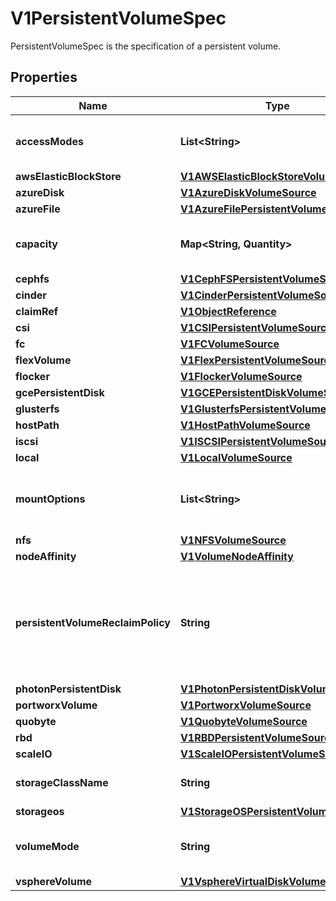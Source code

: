 

# V1PersistentVolumeSpec

PersistentVolumeSpec is the specification of a persistent volume.

## Properties

| Name | Type | Description | Notes |
|------------ | ------------- | ------------- | -------------|
|**accessModes** | **List&lt;String&gt;** | AccessModes contains all ways the volume can be mounted. More info: https://kubernetes.io/docs/concepts/storage/persistent-volumes#access-modes |  [optional] |
|**awsElasticBlockStore** | [**V1AWSElasticBlockStoreVolumeSource**](V1AWSElasticBlockStoreVolumeSource.md) |  |  [optional] |
|**azureDisk** | [**V1AzureDiskVolumeSource**](V1AzureDiskVolumeSource.md) |  |  [optional] |
|**azureFile** | [**V1AzureFilePersistentVolumeSource**](V1AzureFilePersistentVolumeSource.md) |  |  [optional] |
|**capacity** | **Map&lt;String, Quantity&gt;** | A description of the persistent volume&#39;s resources and capacity. More info: https://kubernetes.io/docs/concepts/storage/persistent-volumes#capacity |  [optional] |
|**cephfs** | [**V1CephFSPersistentVolumeSource**](V1CephFSPersistentVolumeSource.md) |  |  [optional] |
|**cinder** | [**V1CinderPersistentVolumeSource**](V1CinderPersistentVolumeSource.md) |  |  [optional] |
|**claimRef** | [**V1ObjectReference**](V1ObjectReference.md) |  |  [optional] |
|**csi** | [**V1CSIPersistentVolumeSource**](V1CSIPersistentVolumeSource.md) |  |  [optional] |
|**fc** | [**V1FCVolumeSource**](V1FCVolumeSource.md) |  |  [optional] |
|**flexVolume** | [**V1FlexPersistentVolumeSource**](V1FlexPersistentVolumeSource.md) |  |  [optional] |
|**flocker** | [**V1FlockerVolumeSource**](V1FlockerVolumeSource.md) |  |  [optional] |
|**gcePersistentDisk** | [**V1GCEPersistentDiskVolumeSource**](V1GCEPersistentDiskVolumeSource.md) |  |  [optional] |
|**glusterfs** | [**V1GlusterfsPersistentVolumeSource**](V1GlusterfsPersistentVolumeSource.md) |  |  [optional] |
|**hostPath** | [**V1HostPathVolumeSource**](V1HostPathVolumeSource.md) |  |  [optional] |
|**iscsi** | [**V1ISCSIPersistentVolumeSource**](V1ISCSIPersistentVolumeSource.md) |  |  [optional] |
|**local** | [**V1LocalVolumeSource**](V1LocalVolumeSource.md) |  |  [optional] |
|**mountOptions** | **List&lt;String&gt;** | A list of mount options, e.g. [\&quot;ro\&quot;, \&quot;soft\&quot;]. Not validated - mount will simply fail if one is invalid. More info: https://kubernetes.io/docs/concepts/storage/persistent-volumes/#mount-options |  [optional] |
|**nfs** | [**V1NFSVolumeSource**](V1NFSVolumeSource.md) |  |  [optional] |
|**nodeAffinity** | [**V1VolumeNodeAffinity**](V1VolumeNodeAffinity.md) |  |  [optional] |
|**persistentVolumeReclaimPolicy** | **String** | What happens to a persistent volume when released from its claim. Valid options are Retain (default for manually created PersistentVolumes), Delete (default for dynamically provisioned PersistentVolumes), and Recycle (deprecated). Recycle must be supported by the volume plugin underlying this PersistentVolume. More info: https://kubernetes.io/docs/concepts/storage/persistent-volumes#reclaiming   |  [optional] |
|**photonPersistentDisk** | [**V1PhotonPersistentDiskVolumeSource**](V1PhotonPersistentDiskVolumeSource.md) |  |  [optional] |
|**portworxVolume** | [**V1PortworxVolumeSource**](V1PortworxVolumeSource.md) |  |  [optional] |
|**quobyte** | [**V1QuobyteVolumeSource**](V1QuobyteVolumeSource.md) |  |  [optional] |
|**rbd** | [**V1RBDPersistentVolumeSource**](V1RBDPersistentVolumeSource.md) |  |  [optional] |
|**scaleIO** | [**V1ScaleIOPersistentVolumeSource**](V1ScaleIOPersistentVolumeSource.md) |  |  [optional] |
|**storageClassName** | **String** | Name of StorageClass to which this persistent volume belongs. Empty value means that this volume does not belong to any StorageClass. |  [optional] |
|**storageos** | [**V1StorageOSPersistentVolumeSource**](V1StorageOSPersistentVolumeSource.md) |  |  [optional] |
|**volumeMode** | **String** | volumeMode defines if a volume is intended to be used with a formatted filesystem or to remain in raw block state. Value of Filesystem is implied when not included in spec. |  [optional] |
|**vsphereVolume** | [**V1VsphereVirtualDiskVolumeSource**](V1VsphereVirtualDiskVolumeSource.md) |  |  [optional] |



